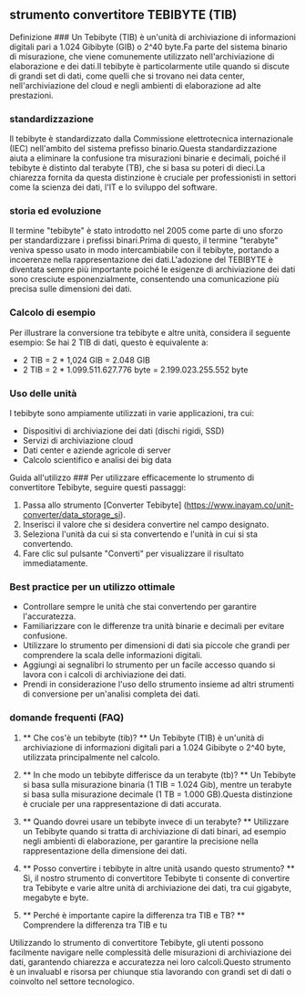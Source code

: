 ## strumento convertitore TEBIBYTE (TIB)

Definizione ###
Un Tebibyte (TIB) è un'unità di archiviazione di informazioni digitali pari a 1.024 Gibibyte (GIB) o 2^40 byte.Fa parte del sistema binario di misurazione, che viene comunemente utilizzato nell'archiviazione di elaborazione e dei dati.Il tebibyte è particolarmente utile quando si discute di grandi set di dati, come quelli che si trovano nei data center, nell'archiviazione del cloud e negli ambienti di elaborazione ad alte prestazioni.

### standardizzazione
Il tebibyte è standardizzato dalla Commissione elettrotecnica internazionale (IEC) nell'ambito del sistema prefisso binario.Questa standardizzazione aiuta a eliminare la confusione tra misurazioni binarie e decimali, poiché il tebibyte è distinto dal terabyte (TB), che si basa su poteri di dieci.La chiarezza fornita da questa distinzione è cruciale per professionisti in settori come la scienza dei dati, l'IT e lo sviluppo del software.

### storia ed evoluzione
Il termine "tebibyte" è stato introdotto nel 2005 come parte di uno sforzo per standardizzare i prefissi binari.Prima di questo, il termine "terabyte" veniva spesso usato in modo intercambiabile con il tebibyte, portando a incoerenze nella rappresentazione dei dati.L'adozione del TEBIBYTE è diventata sempre più importante poiché le esigenze di archiviazione dei dati sono cresciute esponenzialmente, consentendo una comunicazione più precisa sulle dimensioni dei dati.

### Calcolo di esempio
Per illustrare la conversione tra tebibyte e altre unità, considera il seguente esempio:
Se hai 2 TIB di dati, questo è equivalente a:
- 2 TIB = 2 * 1,024 GIB = 2.048 GIB
- 2 TIB = 2 * 1.099.511.627.776 byte = 2.199.023.255.552 byte

### Uso delle unità
I tebibyte sono ampiamente utilizzati in varie applicazioni, tra cui:
- Dispositivi di archiviazione dei dati (dischi rigidi, SSD)
- Servizi di archiviazione cloud
- Dati center e aziende agricole di server
- Calcolo scientifico e analisi dei big data

Guida all'utilizzo ###
Per utilizzare efficacemente lo strumento di convertitore Tebibyte, seguire questi passaggi:
1. Passa allo strumento [Converter Tebibyte] (https://www.inayam.co/unit-converter/data_storage_si).
2. Inserisci il valore che si desidera convertire nel campo designato.
3. Seleziona l'unità da cui si sta convertendo e l'unità in cui si sta convertendo.
4. Fare clic sul pulsante "Converti" per visualizzare il risultato immediatamente.

### Best practice per un utilizzo ottimale
- Controllare sempre le unità che stai convertendo per garantire l'accuratezza.
- Familiarizzare con le differenze tra unità binarie e decimali per evitare confusione.
- Utilizzare lo strumento per dimensioni di dati sia piccole che grandi per comprendere la scala delle informazioni digitali.
- Aggiungi ai segnalibri lo strumento per un facile accesso quando si lavora con i calcoli di archiviazione dei dati.
- Prendi in considerazione l'uso dello strumento insieme ad altri strumenti di conversione per un'analisi completa dei dati.

### domande frequenti (FAQ)

1. ** Che cos'è un tebibyte (tib)? **
Un Tebibyte (TIB) è un'unità di archiviazione di informazioni digitali pari a 1.024 Gibibyte o 2^40 byte, utilizzata principalmente nel calcolo.

2. ** In che modo un tebibyte differisce da un terabyte (tb)? **
Un Tebibyte si basa sulla misurazione binaria (1 TIB = 1.024 Gib), mentre un terabyte si basa sulla misurazione decimale (1 TB = 1.000 GB).Questa distinzione è cruciale per una rappresentazione di dati accurata.

3. ** Quando dovrei usare un tebibyte invece di un terabyte? **
Utilizzare un Tebibyte quando si tratta di archiviazione di dati binari, ad esempio negli ambienti di elaborazione, per garantire la precisione nella rappresentazione della dimensione dei dati.

4. ** Posso convertire i tebibyte in altre unità usando questo strumento? **
Sì, il nostro strumento di convertitore Tebibyte ti consente di convertire tra Tebibyte e varie altre unità di archiviazione dei dati, tra cui gigabyte, megabyte e byte.

5. ** Perché è importante capire la differenza tra TIB e TB? **
Comprendere la differenza tra TIB e tu

Utilizzando lo strumento di convertitore Tebibyte, gli utenti possono facilmente navigare nelle complessità delle misurazioni di archiviazione dei dati, garantendo chiarezza e accuratezza nei loro calcoli.Questo strumento è un invaluabl e risorsa per chiunque stia lavorando con grandi set di dati o coinvolto nel settore tecnologico.